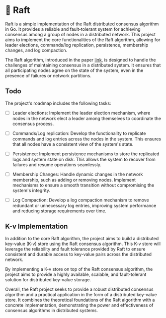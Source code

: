 # 🌊 Raft

Raft is a simple implementation of the Raft distributed consensus algorithm in Go. It provides a reliable and fault-tolerant system for achieving consensus among a group of nodes in a distributed network. This project aims to implement the core functionalities of the Raft algorithm, allowing for leader elections, commands/log replication, persistence, membership changes, and log compaction.

The Raft algorithm, introduced in the paper [link](https://raft.github.io/raft.pdf), is designed to handle the challenges of maintaining consensus in a distributed system. It ensures that all participating nodes agree on the state of the system, even in the presence of failures or network partitions.

## Todo

The project's roadmap includes the following tasks:

- [ ] Leader elections: Implement the leader election mechanism, where nodes in the network elect a leader among themselves to coordinate the consensus process.

- [ ] Commands/Log replication: Develop the functionality to replicate commands and log entries across the nodes in the system. This ensures that all nodes have a consistent view of the system's state.

- [ ] Persistence: Implement persistence mechanisms to store the replicated logs and system state on disk. This allows the system to recover from failures and resume operations seamlessly.

- [ ] Membership Changes: Handle dynamic changes in the network membership, such as adding or removing nodes. Implement mechanisms to ensure a smooth transition without compromising the system's integrity.

- [ ] Log Compaction: Develop a log compaction mechanism to remove redundant or unnecessary log entries, improving system performance and reducing storage requirements over time.

## K-v Implementation

In addition to the core Raft algorithm, the project aims to build a distributed key-value (K-v) store using the Raft consensus algorithm. This K-v store will leverage the reliability and fault tolerance provided by Raft to ensure consistent and durable access to key-value pairs across the distributed network.

By implementing a K-v store on top of the Raft consensus algorithm, the project aims to provide a highly available, scalable, and fault-tolerant solution for distributed key-value storage.

Overall, the Raft project seeks to provide a robust distributed consensus algorithm and a practical application in the form of a distributed key-value store. It combines the theoretical foundations of the Raft algorithm with a concrete implementation, demonstrating the power and effectiveness of consensus algorithms in distributed systems.
